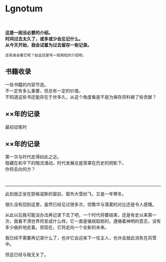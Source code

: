 # Lgnotum
<br>

**这是一段没必要的介绍。**   
**时间过去太久了，或多或少会忘记什么。**   
**从今天开始，我会试着为过去留存一些记录。**   

    还有谁会看它呢？姑且还是写一段简短的介绍吧。

## 书籍收录
一些书籍的内容节选。   
不一定有多么重要，但总有一定的价值。   
不知道这些书还能存在于世多久，从这个角度看是不是为保存资料做了些贡献？

## ××年的记录
最初动笔时

## ××年的记录
第一次与时代走得如此之近。   
隐藏在和平下的暗流涌动，时代发展总是笼罩在历史的阴影下。   
你将去向何方？

<br>

---
此刻我正坐在耶格诺斯的窗前，窗外大雪纷飞，又是一年寒冬。   

很久没有回到这里，虽然已经见过很多次，但繁华与落寞的对比还是令人感慨。   

从此以后我可能没办法再记录下去了吧，一个时代将要结束，还是有史以来第一次，我看不清世界将变成什么样。它一直是循规蹈矩的，遵循着神明的意志，没有多少曲折地走着。但现在，它将走向一个全新的未来。   

我已经不需要再记录什么了，也许它会迎来下一任主人，也许会就此消失在风雪中。   

但这已经与我无关了。
